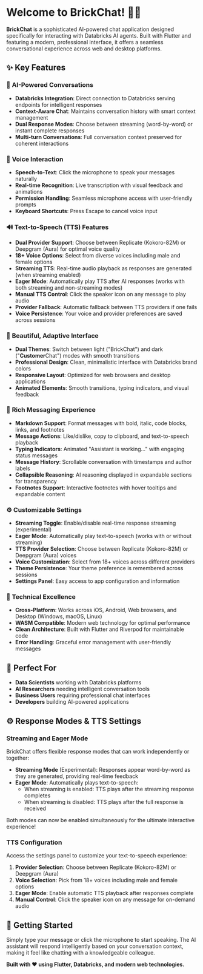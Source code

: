 # Welcome to BrickChat! 🧱💬

**BrickChat** is a sophisticated AI-powered chat application designed specifically for interacting with Databricks AI agents. Built with Flutter and featuring a modern, professional interface, it offers a seamless conversational experience across web and desktop platforms.

## ✨ Key Features

### 🎯 **AI-Powered Conversations**
- **Databricks Integration**: Direct connection to Databricks serving endpoints for intelligent responses
- **Context-Aware Chat**: Maintains conversation history with smart context management
- **Dual Response Modes**: Choose between streaming (word-by-word) or instant complete responses
- **Multi-turn Conversations**: Full conversation context preserved for coherent interactions

### 🎤 **Voice Interaction**
- **Speech-to-Text**: Click the microphone to speak your messages naturally
- **Real-time Recognition**: Live transcription with visual feedback and animations
- **Permission Handling**: Seamless microphone access with user-friendly prompts
- **Keyboard Shortcuts**: Press Escape to cancel voice input

### 🔊 **Text-to-Speech (TTS) Features**
- **Dual Provider Support**: Choose between Replicate (Kokoro-82M) or Deepgram (Aura) for optimal voice quality
- **18+ Voice Options**: Select from diverse voices including male and female options
- **Streaming TTS**: Real-time audio playback as responses are generated (when streaming enabled)
- **Eager Mode**: Automatically play TTS after AI responses (works with both streaming and non-streaming modes)
- **Manual TTS Control**: Click the speaker icon on any message to play audio
- **Provider Fallback**: Automatic fallback between TTS providers if one fails
- **Voice Persistence**: Your voice and provider preferences are saved across sessions

### 🎨 **Beautiful, Adaptive Interface**
- **Dual Themes**: Switch between light ("BrickChat") and dark ("**Customer**Chat") modes with smooth transitions
- **Professional Design**: Clean, minimalistic interface with Databricks brand colors
- **Responsive Layout**: Optimized for web browsers and desktop applications
- **Animated Elements**: Smooth transitions, typing indicators, and visual feedback

### 💬 **Rich Messaging Experience**
- **Markdown Support**: Format messages with bold, italic, code blocks, links, and footnotes
- **Message Actions**: Like/dislike, copy to clipboard, and text-to-speech playback
- **Typing Indicators**: Animated "Assistant is working..." with engaging status messages
- **Message History**: Scrollable conversation with timestamps and author labels
- **Collapsible Reasoning**: AI reasoning displayed in expandable sections for transparency
- **Footnotes Support**: Interactive footnotes with hover tooltips and expandable content

### ⚙️ **Customizable Settings**
- **Streaming Toggle**: Enable/disable real-time response streaming (experimental)
- **Eager Mode**: Automatically play text-to-speech (works with or without streaming)
- **TTS Provider Selection**: Choose between Replicate (Kokoro-82M) or Deepgram (Aura) voices
- **Voice Customization**: Select from 18+ voices across different providers
- **Theme Persistence**: Your theme preference is remembered across sessions
- **Settings Panel**: Easy access to app configuration and information

### 🔧 **Technical Excellence**
- **Cross-Platform**: Works across iOS, Android, Web browsers, and Desktop (Windows, macOS, Linux)
- **WASM Compatible**: Modern web technology for optimal performance
- **Clean Architecture**: Built with Flutter and Riverpod for maintainable code
- **Error Handling**: Graceful error management with user-friendly messages

## 🎯 **Perfect For**
- **Data Scientists** working with Databricks platforms
- **AI Researchers** needing intelligent conversation tools
- **Business Users** requiring professional chat interfaces
- **Developers** building AI-powered applications

## ⚙️ **Response Modes & TTS Settings**

### **Streaming and Eager Mode**
BrickChat offers flexible response modes that can work independently or together:

- **Streaming Mode** (Experimental): Responses appear word-by-word as they are generated, providing real-time feedback
- **Eager Mode**: Automatically plays text-to-speech:
  - When streaming is enabled: TTS plays after the streaming response completes
  - When streaming is disabled: TTS plays after the full response is received

Both modes can now be enabled simultaneously for the ultimate interactive experience!

### **TTS Configuration**
Access the settings panel to customize your text-to-speech experience:

1. **Provider Selection**: Choose between Replicate (Kokoro-82M) or Deepgram (Aura)
2. **Voice Selection**: Pick from 18+ voices including male and female options
3. **Eager Mode**: Enable automatic TTS playback after responses complete
4. **Manual Control**: Click the speaker icon on any message for on-demand audio

## 🚀 **Getting Started**
Simply type your message or click the microphone to start speaking. The AI assistant will respond intelligently based on your conversation context, making it feel like chatting with a knowledgeable colleague.

**Built with ❤️ using Flutter, Databricks, and modern web technologies.**